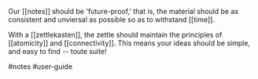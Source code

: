Our [[notes]] should be 'future-proof,' that is, the material should be as consistent and unviersal as possible so as to withstand [[time]].

With a [[zettlekasten]], the zettle should maintain the principles of [[atomicity]] and [[connectivity]]. This means your ideas should be simple, and easy to find -- toute suite!

#notes #user-guide 